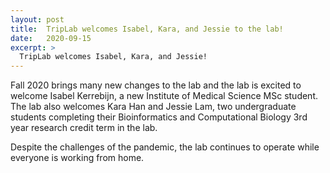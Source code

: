```yaml
---
layout: post
title:  TripLab welcomes Isabel, Kara, and Jessie to the lab!
date:   2020-09-15
excerpt: >
  TripLab welcomes Isabel, Kara, and Jessie!
---
```


Fall 2020 brings many new changes to the lab and the lab is excited to welcome Isabel Kerrebijn, a new Institute of Medical Science MSc student. 
The lab also welcomes Kara Han and Jessie Lam, two undergraduate students completing their Bioinformatics and Computational Biology 3rd year research credit term in the lab.

Despite the challenges of the pandemic, the lab continues to operate while everyone is working from home.
